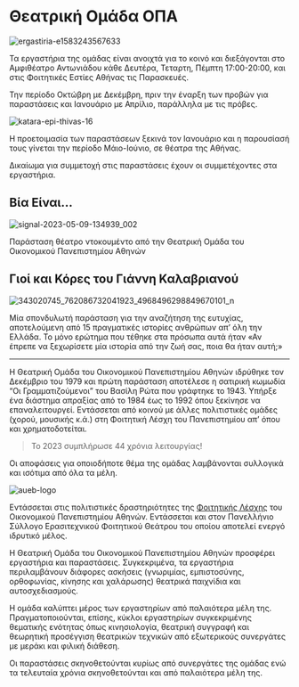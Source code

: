 # Θεατρική Ομάδα ΟΠΑ

![ergastiria-e1583243567633](https://github.com/different-ways/theatrikiopa.eu/assets/16403754/326cb1f5-fe06-446c-9358-5481aecd9ff9)

Τα εργαστήρια της ομάδας είναι ανοιχτά για το κοινό και διεξάγονται στο Αμφιθέατρο Αντωνιάδου κάθε Δευτέρα, Τεταρτη, Πέμπτη 17:00-20:00, και στις Φοιτητικές Εστίες Αθήνας τις Παρασκευές.

Την περίοδο Οκτώβρη με Δεκέμβρη, πριν την έναρξη των προβών για παραστάσεις και Ιανουάριο με Απρίλιο, παράλληλα με τις πρόβες.

![katara-epi-thivas-16](https://github.com/different-ways/theatrikiopa.eu/assets/16403754/e5f8fcbb-dce6-4835-900c-915fb225d299)

Η προετοιμασία των παραστάσεων ξεκινά τον Ιανουάριο και η παρουσίασή τους γίνεται την περίοδο Μάιο-Ιούνιο, σε θέατρα της Αθήνας.

Δικαίωμα για συμμετοχή στις παραστάσεις έχουν οι συμμετέχοντες στα εργαστήρια.

## Βία Είναι…

![signal-2023-05-09-134939_002](https://github.com/different-ways/theatrikiopa.eu/assets/16403754/aa60619d-adce-49af-8cba-e2951d525cb2)

Παράσταση θέατρο ντοκουμέντο από την Θεατρική Ομάδα του Οικονομικού Πανεπιστημίου Αθηνών

## Γιοί και Κόρες του Γιάννη Καλαβριανού

![343020745_762086732041923_4968496298849670101_n](https://github.com/different-ways/theatrikiopa.eu/assets/16403754/02f3ee9a-bcdd-4427-94fc-a278229ca33b)

Μία σπονδυλωτή παράσταση για την αναζήτηση της ευτυχίας, αποτελούμενη από 15 πραγματικές ιστορίες ανθρώπων απ’ όλη την Ελλάδα. Το μόνο ερώτημα που τέθηκε στα πρόσωπα αυτά ήταν «Αν έπρεπε να ξεχωρίσετε μία ιστορία από την ζωή σας, ποια θα ήταν αυτή;»

***

Η Θεατρική Ομάδα του Οικονομικού Πανεπιστημίου Αθηνών ιδρύθηκε τον Δεκέμβριο του 1979 και πρώτη παράσταση αποτέλεσε η σατιρική κωμωδία “Οι Γραμματιζούμενοι” του Βασίλη Ρώτα που γράφτηκε το 1943. Υπήρξε ένα διάστημα απραξίας από το 1984 έως το 1992 όπου ξεκίνησε να επαναλειτουργεί. Εντάσσεται από κοινού με άλλες πολιτιστικές ομάδες (χορού, μουσικής κ.ά.) στη Φοιτητική Λέσχη του Πανεπιστημίου απ’ όπου και χρηματοδοτείται.

> Το 2023 συμπλήρωσε 44 χρόνια λειτουργίας!

Οι αποφάσεις για οποιοδήποτε θέμα της ομάδας λαμβάνονται συλλογικά και ισότιμα από όλα τα μέλη.

![aueb-logo](https://github.com/different-ways/theatrikiopa.eu/assets/16403754/16f96542-9108-474e-a436-390e571be674)

Εντάσσεται στις πολιτιστικές δραστηριότητες της [Φοιτητικής Λέσχης](https://lesxi.aueb.gr) του Οικονομικού Πανεπιστημίου Αθηνών. Εντάσσεται και στον Πανελλήνιο Σύλλογο Ερασιτεχνικού Φοιτητικού Θεάτρου του οποίου αποτελεί ενεργό ιδρυτικό μέλος.

Η Θεατρική Ομάδα του Οικονομικού Πανεπιστημίου Αθηνών προσφέρει εργαστήρια και παραστάσεις. Συγκεκριμένα, τα εργαστήρια περιλαμβάνουν διάφορες ασκήσεις (γνωριμίας, εμπιστοσύνης, ορθοφωνίας, κίνησης και χαλάρωσης) θεατρικά παιχνίδια και αυτοσχεδιασμούς.

H ομάδα καλύπτει μέρος των εργαστηρίων από παλαιότερα μέλη της. Πραγματοποιούνται, επίσης, κύκλοι εργαστηρίων συγκεκριμένης θεματικής ενότητας όπως κινησιολογία, θεατρική συγγραφή και θεωρητική προσέγγιση θεατρικών τεχνικών από εξωτερικούς συνεργάτες με μεράκι και φιλική διάθεση.

Οι παραστάσεις σκηνοθετούνται κυρίως από συνεργάτες της ομάδας ενώ τα τελευταία χρόνια σκηνοθετούνται και από παλαιότερα μέλη της.
